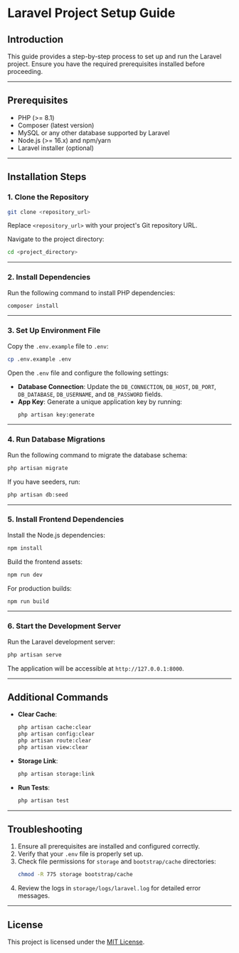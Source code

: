 

# Laravel Project Setup Guide

## Introduction

This guide provides a step-by-step process to set up and run the Laravel project. Ensure you have the required prerequisites installed before proceeding.

---

## Prerequisites

- PHP (>= 8.1)
- Composer (latest version)
- MySQL or any other database supported by Laravel
- Node.js (>= 16.x) and npm/yarn
- Laravel installer (optional)

---

## Installation Steps

### 1. Clone the Repository

```bash
git clone <repository_url>
```

Replace `<repository_url>` with your project's Git repository URL.

Navigate to the project directory:

```bash
cd <project_directory>
```

---

### 2. Install Dependencies

Run the following command to install PHP dependencies:

```bash
composer install
```

---

### 3. Set Up Environment File

Copy the `.env.example` file to `.env`:

```bash
cp .env.example .env
```

Open the `.env` file and configure the following settings:
- **Database Connection**: Update the `DB_CONNECTION`, `DB_HOST`, `DB_PORT`, `DB_DATABASE`, `DB_USERNAME`, and `DB_PASSWORD` fields.
- **App Key**: Generate a unique application key by running:
  ```bash
  php artisan key:generate
  ```

---

### 4. Run Database Migrations

Run the following command to migrate the database schema:

```bash
php artisan migrate
```

If you have seeders, run:

```bash
php artisan db:seed
```

---

### 5. Install Frontend Dependencies

Install the Node.js dependencies:

```bash
npm install
```

Build the frontend assets:

```bash
npm run dev
```

For production builds:

```bash
npm run build
```

---

### 6. Start the Development Server

Run the Laravel development server:

```bash
php artisan serve
```

The application will be accessible at `http://127.0.0.1:8000`.

---

## Additional Commands

- **Clear Cache**:
  ```bash
  php artisan cache:clear
  php artisan config:clear
  php artisan route:clear
  php artisan view:clear
  ```

- **Storage Link**:
  ```bash
  php artisan storage:link
  ```

- **Run Tests**:
  ```bash
  php artisan test
  ```

---

## Troubleshooting

1. Ensure all prerequisites are installed and configured correctly.
2. Verify that your `.env` file is properly set up.
3. Check file permissions for `storage` and `bootstrap/cache` directories:
   ```bash
   chmod -R 775 storage bootstrap/cache
   ```
4. Review the logs in `storage/logs/laravel.log` for detailed error messages.

---

## License

This project is licensed under the [MIT License](LICENSE).

